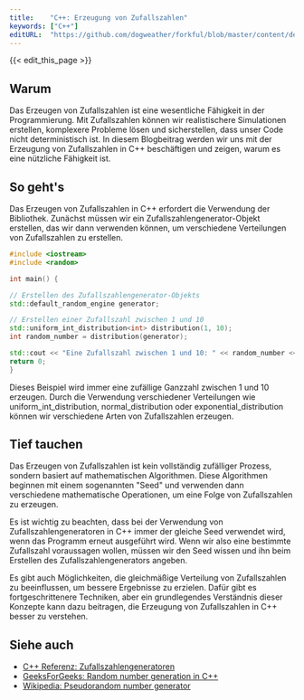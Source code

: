 ```yaml
---
title:    "C++: Erzeugung von Zufallszahlen"
keywords: ["C++"]
editURL:  "https://github.com/dogweather/forkful/blob/master/content/de/cpp/generating-random-numbers.md"
---
```


{{< edit_this_page >}}

## Warum

Das Erzeugen von Zufallszahlen ist eine wesentliche Fähigkeit in der Programmierung. Mit Zufallszahlen können wir realistischere Simulationen erstellen, komplexere Probleme lösen und sicherstellen, dass unser Code nicht deterministisch ist. In diesem Blogbeitrag werden wir uns mit der Erzeugung von Zufallszahlen in C++ beschäftigen und zeigen, warum es eine nützliche Fähigkeit ist.

## So geht's

Das Erzeugen von Zufallszahlen in C++ erfordert die Verwendung der <random> Bibliothek. Zunächst müssen wir ein Zufallszahlengenerator-Objekt erstellen, das wir dann verwenden können, um verschiedene Verteilungen von Zufallszahlen zu erstellen.

```C++
#include <iostream>
#include <random>

int main() {

// Erstellen des Zufallszahlengenerator-Objekts
std::default_random_engine generator;

// Erstellen einer Zufallszahl zwischen 1 und 10
std::uniform_int_distribution<int> distribution(1, 10);
int random_number = distribution(generator);

std::cout << "Eine Zufallszahl zwischen 1 und 10: " << random_number << std::endl;
return 0;
}
```

Dieses Beispiel wird immer eine zufällige Ganzzahl zwischen 1 und 10 erzeugen. Durch die Verwendung verschiedener Verteilungen wie uniform_int_distribution, normal_distribution oder exponential_distribution können wir verschiedene Arten von Zufallszahlen erzeugen.

## Tief tauchen

Das Erzeugen von Zufallszahlen ist kein vollständig zufälliger Prozess, sondern basiert auf mathematischen Algorithmen. Diese Algorithmen beginnen mit einem sogenannten "Seed" und verwenden dann verschiedene mathematische Operationen, um eine Folge von Zufallszahlen zu erzeugen.

Es ist wichtig zu beachten, dass bei der Verwendung von Zufallszahlengeneratoren in C++ immer der gleiche Seed verwendet wird, wenn das Programm erneut ausgeführt wird. Wenn wir also eine bestimmte Zufallszahl voraussagen wollen, müssen wir den Seed wissen und ihn beim Erstellen des Zufallszahlengenerators angeben.

Es gibt auch Möglichkeiten, die gleichmäßige Verteilung von Zufallszahlen zu beeinflussen, um bessere Ergebnisse zu erzielen. Dafür gibt es fortgeschrittenere Techniken, aber ein grundlegendes Verständnis dieser Konzepte kann dazu beitragen, die Erzeugung von Zufallszahlen in C++ besser zu verstehen.

## Siehe auch

- [C++ Referenz: Zufallszahlengeneratoren](http://www.cplusplus.com/reference/random/)
- [GeeksForGeeks: Random number generation in C++](https://www.geeksforgeeks.org/rand-and-srand-in-ccpp/)
- [Wikipedia: Pseudorandom number generator](https://en.wikipedia.org/wiki/Pseudorandom_number_generator)